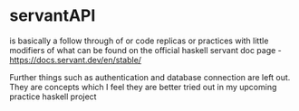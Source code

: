 # servantAPI 

is basically a follow through of or code replicas or practices with little modifiers of what can be found on the official haskell servant doc page - https://docs.servant.dev/en/stable/

Further things such as authentication and database connection are left out. They are concepts which I feel they are better tried out in my upcoming practice haskell project